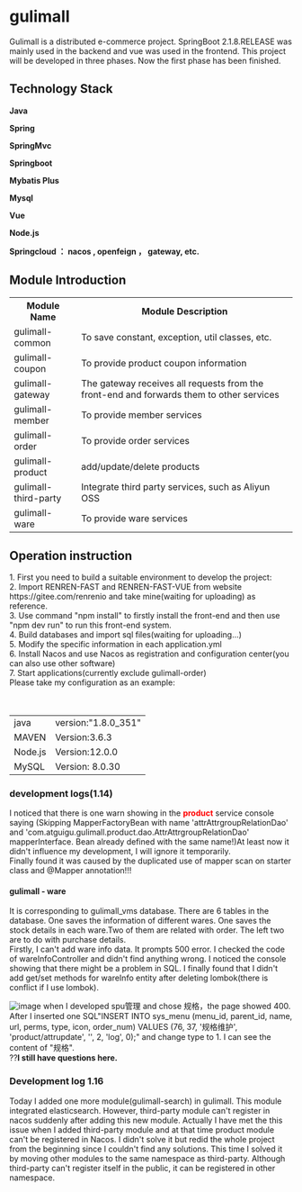 # gulimall

<html>
<body>
Gulimall is a distributed e-commerce project. SpringBoot 2.1.8.RELEASE was mainly used in the backend and vue was used in the frontend. This project will be developed in three phases. Now the first phase has been finished.

<h2>Technology Stack</h2>

<b>Java</b>

<b>Spring</b>

<b>SpringMvc</b>

<b>Springboot</b>

<b>Mybatis Plus</b>

<b>Mysql</b>

<b>Vue</b>

<b>Node.js</b>

<b>Springcloud ： nacos , openfeign ， gateway, etc.</b>


<h2>Module Introduction</h2>

<table>
  <tr>
    <th>Module Name</th>
    <th>Module Description</th>
  </tr>
  <tr>
    <td>gulimall-common</td>
    <td>To save constant, exception, util classes, etc.</td>
  </tr>
  <tr>
    <td>gulimall-coupon</td>
    <td>To provide product coupon information</td>
  </tr>
  <tr>
    <td>gulimall-gateway</td>
    <td>The gateway receives all requests from the front-end and forwards them to other services</td>
  </tr>
  <tr>
    <td>gulimall-member</td>
    <td>To provide member services</td>
  </tr>
  <tr>
    <td>gulimall-order</td>
    <td>To provide order services</td>
  </tr>
  <tr>
    <td>gulimall-product</td>
    <td>add/update/delete products</td>
  </tr>
  <tr>
    <td>gulimall-third-party</td>
    <td>Integrate third party services, such as Aliyun OSS</td>
  </tr>
  <tr>
    <td>gulimall-ware</td>
    <td>To provide ware services</td>
  </tr>
</table>
  
 <h2>Operation instruction</h2> 
1. First you need to build a suitable environment to develop the project:<br>
2. Import RENREN-FAST and RENREN-FAST-VUE from website https://gitee.com/renrenio and take mine(waiting for uploading) as reference.<br>
3. Use command "npm install" to firstly install the front-end and then use "npm dev run" to run this front-end system.<br>  
4. Build databases and import sql files(waiting for uploading...)<br>
5. Modify the specific information in each application.yml<br>
6. Install Nacos and use Nacos as registration and configuration center(you can also use other software)<br>
7. Start applications(currently exclude gulimall-order)<br>
Please take my configuration as an example:<br>
<table>
  <tr>
    <td>java</td>
    <td>version:"1.8.0_351"</td>
  </tr>
  <tr>
    <td>MAVEN</td>
    <td>Version:3.6.3</td></tr>
 <tr>
    <td>Node.js</td>
   <td>Version:12.0.0</td></tr><br>   
 <tr>
   <td>MySQL</td>
   <td>Version: 8.0.30</td><tr><br> 
  </table>     
</body>
</html>
<h3> development logs(1.14)</h3>
 I noticed that there is one warn showing in the <b><font color="red">product</font></b> service console saying 
 (Skipping MapperFactoryBean with name 'attrAttrgroupRelationDao' and 'com.atguigu.gulimall.product.dao.AttrAttrgroupRelationDao' mapperInterface. Bean already defined with the same name!)At least now it didn't influence my development, I will ignore it temporarily.<br>
  Finally found it was caused by the duplicated use of mapper scan on starter class and @Mapper annotation!!!<br>

 <h4>gulimall - ware </h4>
   It is corresponding to gulimall_vms database. There are 6 tables in the database. One saves the information of different wares. One saves the stock details in each ware.Two of them are related with order. The left two are to do with purchase details. <br>
   Firstly, I can't add ware info data. It prompts 500 error. I checked the code of wareInfoController and didn't find anything wrong. I noticed the console showing that there might be a problem in SQL. I finally found that I didn't add get/set methods for wareInfo entity after deleting lombok(there is conflict if I use lombok).<br>
   
![image](https://user-images.githubusercontent.com/88880169/212474076-d199c60b-9272-4d06-b998-5b712f980531.png)
when I developed spu管理 and chose 规格，the page showed 400. After I inserted one SQL"INSERT INTO sys_menu (menu_id, parent_id, name, url, perms, type, icon, order_num) VALUES (76, 37, '规格维护', 'product/attrupdate', '', 2, 'log', 0);" and change type to 1. I can see the content of "规格".<br> ??<b>I still have questions here.</b><br>

<h3>Development log 1.16</h3>
Today I added one more module(gulimall-search) in gulimall. This module integrated elasticsearch. However, third-party module can't register in nacos suddenly after adding this new module. Actually I have met the this issue when I added third-party module and at that time product module can't be registered in Nacos. I didn't solve it but redid the whole project from the beginning since I couldn't find any solutions. This time I solved it by moving other modules to the same namespace as third-party. Although third-party can't register itself in the public, it can be registered in other namespace. 
